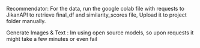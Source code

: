 Recommendator:
For the data, run the google colab file with requests to JikanAPI to retrieve final_df and similarity_scores file, Upload it to project folder manually.

Generate Images & Text :
Im using open source models, so upon requests it might take a few minutes or even fail

